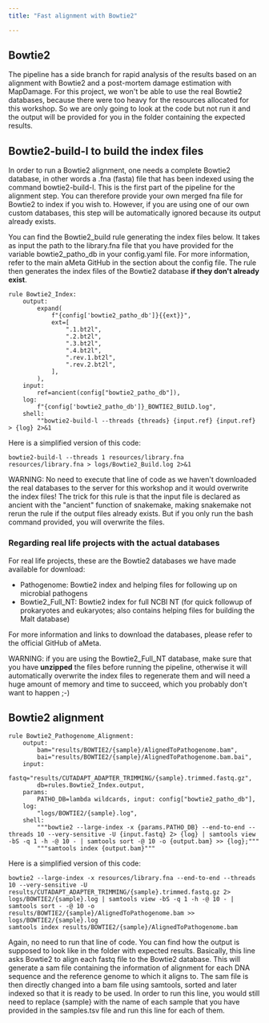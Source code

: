 ```yaml
---
title: "Fast alignment with Bowtie2"

---
```


## Bowtie2

The pipeline has a side branch for rapid analysis of the results based on an alignment with Bowtie2 and a post-mortem damage estimation with MapDamage. 
For this project, we won't be able to use the real Bowtie2 databases, because there were too heavy for the resources allocated for this workshop. So we are only going to look at the code but not run it and the output will be provided for you in the folder containing the expected results. 

## Bowtie2-build-l to build the index files

In order to run a Bowtie2 alignment, one needs a complete Bowtie2 database, in other words a .fna (fasta) file that has been indexed using the command bowtie2-build-l. This is the first part of the pipeline for the alignment step. You can therefore provide your own merged fna file for Bowtie2 to index if you wish to. However, if you are using one of our own custom databases, this step will be automatically ignored because its output already exists.

You can find the Bowtie2_build rule generating the index files below. It takes as input the path to the library.fna file that you have provided for the variable bowtie2_patho_db in your config.yaml file. For more information, refer to the main aMeta GitHub in the section about the config file. The rule then generates the index files of the Bowtie2 database **if they don't already exist**.

```
rule Bowtie2_Index:
    output:
        expand(
            f"{config['bowtie2_patho_db']}{{ext}}",
            ext=[
                ".1.bt2l",
                ".2.bt2l",
                ".3.bt2l",
                ".4.bt2l",
                ".rev.1.bt2l",
                ".rev.2.bt2l",
            ],
        ),
    input:
        ref=ancient(config["bowtie2_patho_db"]),
    log:
        f"{config['bowtie2_patho_db']}_BOWTIE2_BUILD.log",
    shell:
        ""bowtie2-build-l --threads {threads} {input.ref} {input.ref} > {log} 2>&1
```

Here is a simplified version of this code:

```
bowtie2-build-l --threads 1 resources/library.fna resources/library.fna > logs/Bowtie2_Build.log 2>&1
```

WARNING: No need to execute that line of code as we haven't downloaded the real databases to the server for this workshop and it would overwrite the index files! The trick for this rule is that the input file is declared as ancient with the "ancient" function of snakemake, making snakemake not rerun the rule if the output files already exists. But if you only run the bash command provided, you will overwrite the files.

### Regarding real life projects with the actual databases

For real life projects, these are the Bowtie2 databases we have made available for download:

+ Pathogenome: Bowtie2 index and helping files for following up on microbial pathogens
+ Bowtie2_Full_NT: Bowtie2 index for full NCBI NT (for quick followup of prokaryotes and eukaryotes; also contains helping files for building the Malt database)

For more information and links to download the databases, please refer to the official GitHub of aMeta.

WARNING: if you are using the Bowtie2_Full_NT database, make sure that you have **unzipped** the files before running the pipeline, otherwise it will automatically overwrite the index files to regenerate them and will need a huge amount of memory and time to succeed, which you probably don't want to happen ;-)

## Bowtie2 alignment

```
rule Bowtie2_Pathogenome_Alignment:
    output:
        bam="results/BOWTIE2/{sample}/AlignedToPathogenome.bam",
        bai="results/BOWTIE2/{sample}/AlignedToPathogenome.bam.bai",
    input:
        fastq="results/CUTADAPT_ADAPTER_TRIMMING/{sample}.trimmed.fastq.gz",
        db=rules.Bowtie2_Index.output,
    params:
        PATHO_DB=lambda wildcards, input: config["bowtie2_patho_db"],
    log:
        "logs/BOWTIE2/{sample}.log",
    shell:
        """bowtie2 --large-index -x {params.PATHO_DB} --end-to-end --threads 10 --very-sensitive -U {input.fastq} 2> {log} | samtools view -bS -q 1 -h -@ 10 - | samtools sort -@ 10 -o {output.bam} >> {log};"""
        """samtools index {output.bam}"""
```

Here is a simplified version of this code:

```
bowtie2 --large-index -x resources/library.fna --end-to-end --threads 10 --very-sensitive -U results/CUTADAPT_ADAPTER_TRIMMING/{sample}.trimmed.fastq.gz 2> logs/BOWTIE2/{sample}.log | samtools view -bS -q 1 -h -@ 10 - | samtools sort - -@ 10 -o results/BOWTIE2/{sample}/AlignedToPathogenome.bam >> logs/BOWTIE2/{sample}.log
samtools index results/BOWTIE2/{sample}/AlignedToPathogenome.bam
```

Again, no need to run that line of code. You can find how the output is supposed to look like in the folder with expected results.
Basically, this line asks Bowtie2 to align each fastq file to the Bowtie2 database. This will generate a sam file containing the information of alignment for each DNA sequence and the reference genome to which it aligns to. The sam file is then directly changed into a bam file using samtools, sorted and later indexed so that it is ready to be used. In order to run this line, you would still need to replace {sample} with the name of each sample that you have provided in the samples.tsv file and run this line for each of them.
